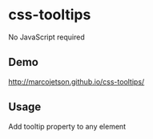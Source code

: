 # css-tooltips

No JavaScript required

## Demo

http://marcojetson.github.io/css-tooltips/

## Usage

Add tooltip property to any element
